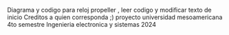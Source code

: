 Diagrama y codigo para reloj propeller , leer codigo y modificar texto de inicio
Creditos a quien corresponda ;)
proyecto universidad mesoamericana 4to semestre Ingenieria electronica y sistemas
2024
